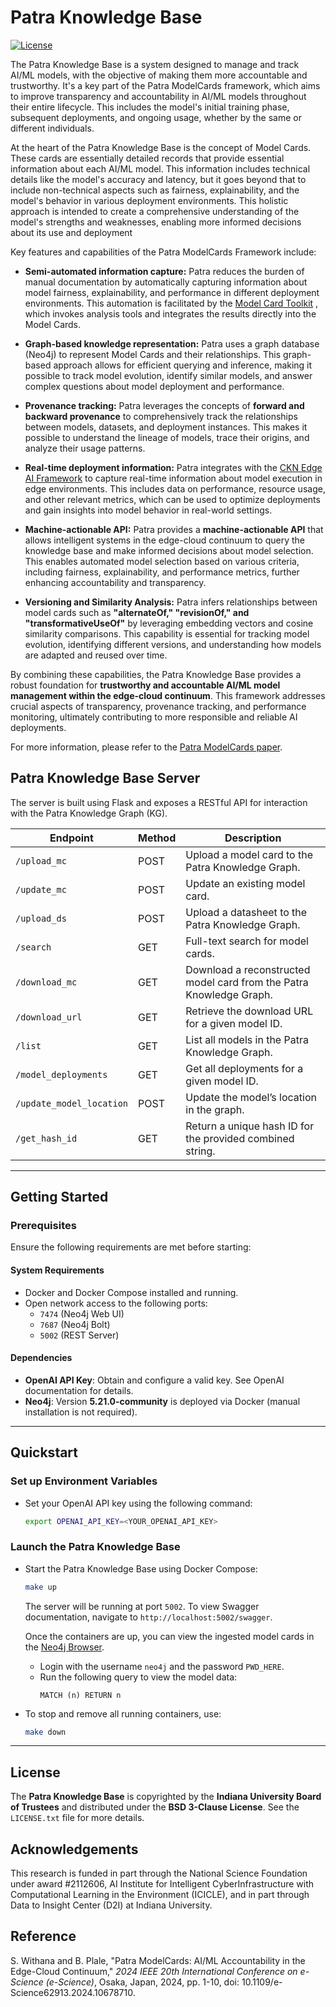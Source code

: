 # Patra Knowledge Base

[![License](https://img.shields.io/badge/License-BSD%203--Clause-blue.svg)](https://opensource.org/licenses/BSD-3-Clause)

The Patra Knowledge Base is a system designed to manage and track AI/ML models, with the objective of making them more accountable and trustworthy. It's a key part of the Patra ModelCards framework, which aims to improve transparency and accountability in AI/ML models throughout their entire lifecycle. This includes the model's initial training phase, subsequent deployments, and ongoing usage, whether by the same or different individuals.

At the heart of the Patra Knowledge Base is the concept of Model Cards. These cards are essentially detailed records that provide essential information about each AI/ML model. This information includes technical details like the model's accuracy and latency, but it goes beyond that to include non-technical aspects such as fairness, explainability, and the model's behavior in various deployment environments. This holistic approach is intended to create a comprehensive understanding of the model's strengths and weaknesses, enabling more informed decisions about its use and deployment

Key features and capabilities of the Patra ModelCards Framework include:

- **Semi-automated information capture:** Patra reduces the burden of manual documentation by automatically capturing information about model fairness, explainability, and performance in different deployment environments. This automation is facilitated by the [Model Card Toolkit](https://github.com/Data-to-Insight-Center/patra-toolkit)  , which invokes analysis tools and integrates the results directly into the Model Cards.
  
- **Graph-based knowledge representation:** Patra uses a graph database (Neo4j) to represent Model Cards and their relationships. This graph-based approach allows for efficient querying and inference, making it possible to track model evolution, identify similar models, and answer complex questions about model deployment and performance.
  
- **Provenance tracking:** Patra leverages the concepts of **forward and backward provenance** to comprehensively track the relationships between models, datasets, and deployment instances. This makes it possible to understand the lineage of models, trace their origins, and analyze their usage patterns.
  
- **Real-time deployment information:** Patra integrates with the [CKN Edge AI Framework](https://github.com/Data-to-Insight-Center/cyberinfrastructure-knowledge-network)  to capture real-time information about model execution in edge environments. This includes data on performance, resource usage, and other relevant metrics, which can be used to optimize deployments and gain insights into model behavior in real-world settings.
  
- **Machine-actionable API:** Patra provides a **machine-actionable API** that allows intelligent systems in the edge-cloud continuum to query the knowledge base and make informed decisions about model selection. This enables automated model selection based on various criteria, including fairness, explainability, and performance metrics, further enhancing accountability and transparency.
  
- **Versioning and Similarity Analysis:** Patra infers relationships between model cards such as **"alternateOf," "revisionOf," and "transformativeUseOf"** by leveraging embedding vectors and cosine similarity comparisons. This capability is essential for tracking model evolution, identifying different versions, and understanding how models are adapted and reused over time.

By combining these capabilities, the Patra Knowledge Base provides a robust foundation for **trustworthy and accountable AI/ML model management within the edge-cloud continuum**. This framework addresses crucial aspects of transparency, provenance tracking, and performance monitoring, ultimately contributing to more responsible and reliable AI deployments.

For more information, please refer to the [Patra ModelCards paper](https://ieeexplore.ieee.org/document/10678710).

## Patra Knowledge Base Server
The server is built using Flask and exposes a RESTful API for interaction with the Patra Knowledge Graph (KG).


| Endpoint                 | Method | Description                                                   |
|--------------------------|--------|---------------------------------------------------------------|
| `/upload_mc`             | POST   | Upload a model card to the Patra Knowledge Graph.             |
| `/update_mc`             | POST   | Update an existing model card.                                |
| `/upload_ds`             | POST   | Upload a datasheet to the Patra Knowledge Graph.              |
| `/search`                | GET    | Full-text search for model cards.                             |
| `/download_mc`           | GET    | Download a reconstructed model card from the Patra Knowledge Graph. |
| `/download_url`          | GET    | Retrieve the download URL for a given model ID.              |
| `/list`                  | GET    | List all models in the Patra Knowledge Graph.                 |
| `/model_deployments`     | GET    | Get all deployments for a given model ID.                     |
| `/update_model_location` | POST   | Update the model’s location in the graph.                     |
| `/get_hash_id`           | GET    | Return a unique hash ID for the provided combined string.     |

---

## Getting Started

### Prerequisites
Ensure the following requirements are met before starting:

#### System Requirements
- Docker and Docker Compose installed and running.
- Open network access to the following ports:
  - `7474` (Neo4j Web UI)
  - `7687` (Neo4j Bolt)
  - `5002` (REST Server)

#### Dependencies
- **OpenAI API Key**: Obtain and configure a valid key. See OpenAI documentation for details.
- **Neo4j**: Version **5.21.0-community** is deployed via Docker (manual installation is not required).

---

## Quickstart

### Set up Environment Variables
- Set your OpenAI API key using the following command:
    ```bash
    export OPENAI_API_KEY=<YOUR_OPENAI_API_KEY>
    ```

### Launch the Patra Knowledge Base
- Start the Patra Knowledge Base using Docker Compose:
    ```bash
    make up
    ```
  
   The server will be running at port `5002`. To view Swagger documentation, navigate to `http://localhost:5002/swagger`.

   Once the containers are up, you can view the ingested model cards in the [Neo4j Browser](http://localhost:7474/browser/).
   - Login with the username `neo4j` and the password `PWD_HERE`.
   - Run the following query to view the model data:
     ```cypher
     MATCH (n) RETURN n
     ```
   

- To stop and remove all running containers, use:
    ```bash
    make down
    ```

---

## License

The **Patra Knowledge Base** is copyrighted by the **Indiana University Board of Trustees** and distributed under the **BSD 3-Clause License**. See the `LICENSE.txt` file for more details.

## Acknowledgements
This research is funded in part through the National Science Foundation under award #2112606, AI Institute for Intelligent CyberInfrastructure with Computational Learning in the Environment (ICICLE), and in part through Data to Insight Center (D2I) at Indiana University.

## Reference

S. Withana and B. Plale, "Patra ModelCards: AI/ML Accountability in the Edge-Cloud Continuum," *2024 IEEE 20th International Conference on e-Science (e-Science)*, Osaka, Japan, 2024, pp. 1-10, doi: 10.1109/e-Science62913.2024.10678710.
